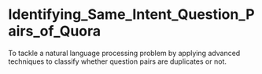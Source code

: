 # Identifying_Same_Intent_Question_Pairs_of_Quora
To tackle a natural language processing problem by applying advanced techniques to classify whether question pairs are duplicates or not.
